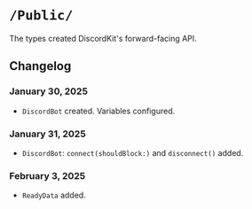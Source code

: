 #  `/Public/`

The types created DiscordKit's forward-facing API.

## Changelog

### January 30, 2025
- `DiscordBot` created. Variables configured.

### January 31, 2025
- `DiscordBot`: `connect(shouldBlock:)` and `disconnect()` added.

### February 3, 2025
- `ReadyData` added.

